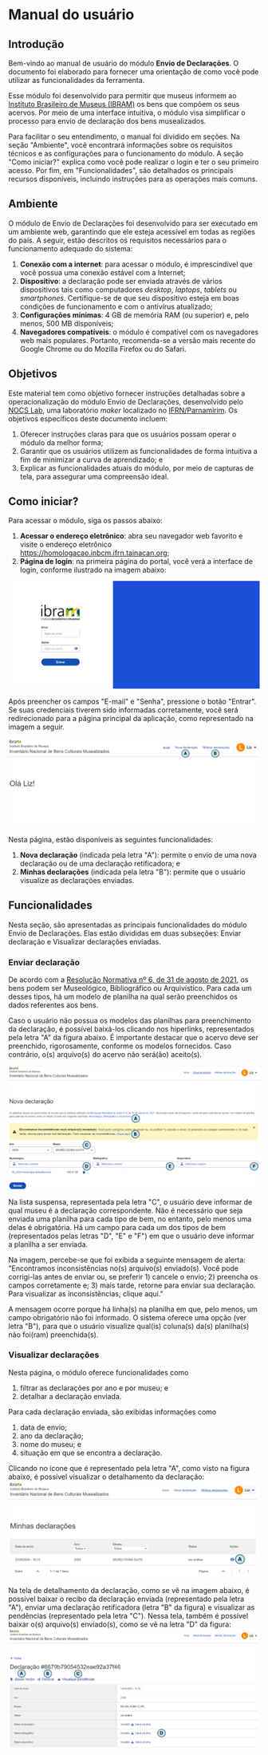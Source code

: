 # Manual do usuário

## Introdução
Bem-vindo ao manual de usuário do módulo **Envio de Declarações**. O documento foi elaborado para fornecer uma orientação de como você pode utilizar as funcionalidades da ferramenta.

Esse módulo foi desenvolvido para permitir que museus informem ao [Instituto Brasileiro de Museus (IBRAM)](https://www.gov.br/museus/pt-br) os bens que compõem os seus acervos. Por meio de uma interface intuitiva, o módulo visa simplificar o processo para envio de declaração dos bens musealizados.

Para facilitar o seu entendimento, o manual foi dividido em seções. Na seção "Ambiente", você encontrará informações sobre os requisitos técnicos e as configurações para o funcionamento do módulo. A seção "Como iniciar?" explica como você pode realizar o login e ter o seu primeiro acesso. Por fim, em "Funcionalidades", são detalhados  os principais recursos disponíveis, incluindo instruções para as operações mais comuns.

## Ambiente
O módulo de Envio de Declarações foi desenvolvido para ser executado em um ambiente web, garantindo que ele esteja acessível em todas as regiões do país. A seguir, estão descritos os requisitos necessários para o funcionamento adequado do sistema:

1. **Conexão com a internet**: para acessar o módulo, é imprescindível que você possua uma conexão estável com a Internet;
2. **Dispositivo**: a declaração pode ser enviada através de vários dispositivos tais como computadores _desktop_, _laptops_, _tablets_ ou _smartphones_. Certifique-se de que seu dispositivo esteja em boas condições de funcionamento e com o antivírus atualizado;
3. **Configurações mínimas**: 4 GB de memória RAM (ou superior) e, pelo menos, 500 MB disponíveis;
4. **Navegadores compatíveis**: o módulo é compatível com os navegadores web mais populares. Portanto, recomenda-se a versão mais recente do Google Chrome ou do Mozilla Firefox ou do Safari.

## Objetivos
Este material tem como objetivo fornecer instruções detalhadas sobre a operacionalização do módulo Envio de Declarações, desenvolvido pelo [NOCS Lab](https://nocs.ifrn.edu.br/), uma laboratório _maker_ localizado no [IFRN/Parnamirim](https://portal.ifrn.edu.br/campus/parnamirim/). Os objetivos específicos deste documento incluem:

1. Oferecer instruções claras para que os usuários possam operar o módulo da melhor forma;
2. Garantir que os usuários utilizem as funcionalidades de forma intuitiva a fim de minimizar a curva de aprendizado; e
3. Explicar as funcionalidades atuais do módulo, por meio de capturas de tela, para assegurar uma compreensão ideal.

## Como iniciar?

Para acessar o módulo, siga os passos abaixo:

1. **Acessar o endereço eletrônico**: abra seu navegador web favorito e visite o endereço eletrônico <https://homologacao.inbcm.ifrn.tainacan.org>;
2. **Página de login**: na primeira página do portal, você verá a interface de login, conforme ilustrado na imagem abaixo:

![Página de acesso ao módulo de Envio de Declarações](img/img1.png "Página de acesso ao módulo de Envio de Declarações.")

Após preencher os campos "E-mail" e "Senha", pressione o botão "Entrar". Se suas credenciais tiverem sido informadas corretamente, você será redirecionado para a página principal da aplicação, como representado na imagem a seguir. 

![Página principal do módulo](img/img2.png "Figura 2 – Página principal do módulo.")

Nesta página, estão disponíveis as seguintes funcionalidades:

1. **Nova declaração** (indicada pela letra "A"): permite o envio de uma nova declaração ou de uma declaração retificadora; e
2. **Minhas declarações** (indicada pela letra "B"): permite que o usuário visualize as declarações enviadas. 

## Funcionalidades
Nesta seção, são apresentadas as principais funcionalidades do módulo Envio de Declarações. Elas estão divididas em duas subseções: Enviar declaração e Visualizar declarações enviadas.

### Enviar declaração 
De acordo com a [Resolução Normativa nº 6, de 31 de agosto de 2021](https://www.gov.br/museus/pt-br/assuntos/legislacao-e-normas/outros-instrumentos-normativo/resolucao-normativa-ibram-no-6-de-31-de-agosto-de-2021), os bens podem ser Museológico, Bibliográfico ou Arquivístico. Para cada um desses tipos, há um modelo de planilha na qual serão preenchidos os dados referentes aos bens. 

Caso o usuário não possua os modelos das planilhas para preenchimento da declaração, é possível baixá-los clicando nos hiperlinks, representados pela letra "A" da figura abaixo. É importante destacar que o acervo deve ser preenchido, rigorosamente, conforme os modelos fornecidos. Caso contrário, o(s) arquivo(s) do acervo não será(ão) aceito(s).

![Página para envio de declarações](img/img3.png "Figura 3 – Página para envio de declarações.")

Na lista suspensa, representada pela letra "C", o usuário deve informar de qual museu é a declaração correspondente. Não é necessário que seja enviada uma planilha para cada tipo de bem, no entanto, pelo menos uma delas é obrigatória. Há um campo para cada um dos tipos de bem (representados pelas letras "D", "E" e "F") em que o usuário deve informar a planilha a ser enviada.

Na imagem, percebe-se que foi exibida a seguinte mensagem de alerta: "Encontramos inconsistências no(s) arquivo(s) enviado(s). Você pode corrigi-las antes de enviar ou, se preferir 1) cancele o envio; 2) preencha os campos corretamente e; 3) mais tarde, retorne para enviar sua declaração. Para visualizar as inconsistências, clique aqui."

A mensagem ocorre porque há linha(s) na planilha em que, pelo menos, um campo obrigatório não foi informado. O sistema oferece uma opção (ver letra "B"), para que o usuário visualize qual(is) coluna(s) da(s) planilha(s) não foi(ram) preenchida(s).

### Visualizar declarações
Nesta página, o módulo oferece funcionalidades como 

1. filtrar as declarações por ano e por museu; e
2. detalhar a declaração enviada.

Para cada declaração enviada, são exibidas informações como 

1. data de envio; 
2. ano da declaração;
3. nome do museu; e
4. situação em que se encontra a declaração.

Clicando no ícone que é representado pela letra "A", como visto na figura abaixo, é possível visualizar o detalhamento da declaração:
![Lista de declarações enviadas](img/img4.png "Lista de declarações enviadas.")

Na tela de detalhamento da declaração, como se vê na imagem abaixo, é possível baixar o recibo da declaração enviada (representado pela letra "A"), enviar uma declaração retificadora (letra "B" da figura) e visualizar as pendências (representado pela letra "C"). Nessa tela, também é possível baixar o(s) arquivo(s) enviado(s), como se vê na letra "D" da figura:
![Detalhamento da declaração](img/img5.png "Detalhamento da declaração.")




 


